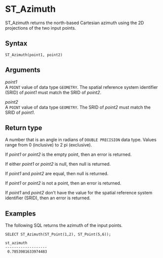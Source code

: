 # ST\_Azimuth<a name="ST_Azimuth-function"></a>

ST\_Azimuth returns the north\-based Cartesian azimuth using the 2D projections of the two input points\. 

## Syntax<a name="ST_Azimuth-function-syntax"></a>

```
ST_Azimuth(point1, point2)
```

## Arguments<a name="ST_Azimuth-function-arguments"></a>

 *point1*   
A `POINT` value of data type `GEOMETRY`\. The spatial reference system identifier \(SRID\) of *point1* must match the SRID of *point2*\. 

 *point2*   
A `POINT` value of data type `GEOMETRY`\. The SRID of *point2* must match the SRID of *point1*\. 

## Return type<a name="ST_Azimuth-function-return"></a>

A number that is an angle in radians of `DOUBLE PRECISION` data type\. Values range from 0 \(inclusive\) to 2 pi \(exclusive\)\. 

If *point1* or *point2* is the empty point, then an error is returned\. 

If either *point1* or *point2* is null, then null is returned\. 

If *point1* and *point2* are equal, then null is returned\. 

If *point1* or *point2* is not a point, then an error is returned\. 

If *point1* and *point2* don't have the value for the spatial reference system identifier \(SRID\), then an error is returned\. 

## Examples<a name="ST_Azimuth-function-examples"></a>

The following SQL returns the azimuth of the input points\. 

```
SELECT ST_Azimuth(ST_Point(1,2), ST_Point(5,6));
```

```
st_azimuth
-------------------
 0.7853981633974483
```